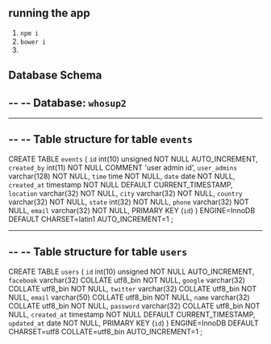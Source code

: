 ## running the app
1. `npm i`
2. `bower i`
3.



## Database Schema


--
-- Database: `whosup2`
--

-- --------------------------------------------------------

--
-- Table structure for table `events`
--

CREATE TABLE `events` (
  `id` int(10) unsigned NOT NULL AUTO_INCREMENT,
  `created_by` int(11) NOT NULL COMMENT 'user admin id',
  `user_admins` varchar(128) NOT NULL,
  `time` time NOT NULL,
  `date` date NOT NULL,
  `created_at` timestamp NOT NULL DEFAULT CURRENT_TIMESTAMP,
  `location` varchar(32) NOT NULL,
  `city` varchar(32) NOT NULL,
  `country` varchar(32) NOT NULL,
  `state` int(32) NOT NULL,
  `phone` varchar(32) NOT NULL,
  `email` varchar(32) NOT NULL,
  PRIMARY KEY (`id`)
) ENGINE=InnoDB DEFAULT CHARSET=latin1 AUTO_INCREMENT=1 ;

-- --------------------------------------------------------

--
-- Table structure for table `users`
--

CREATE TABLE `users` (
  `id` int(10) unsigned NOT NULL AUTO_INCREMENT,
  `facebook` varchar(32) COLLATE utf8_bin NOT NULL,
  `google` varchar(32) COLLATE utf8_bin NOT NULL,
  `twitter` varchar(32) COLLATE utf8_bin NOT NULL,
  `email` varchar(50) COLLATE utf8_bin NOT NULL,
  `name` varchar(32) COLLATE utf8_bin NOT NULL,
  `password` varchar(32) COLLATE utf8_bin NOT NULL,
  `created_at` timestamp NOT NULL DEFAULT CURRENT_TIMESTAMP,
  `updated_at` date NOT NULL,
  PRIMARY KEY (`id`)
) ENGINE=InnoDB DEFAULT CHARSET=utf8 COLLATE=utf8_bin AUTO_INCREMENT=1 ;

